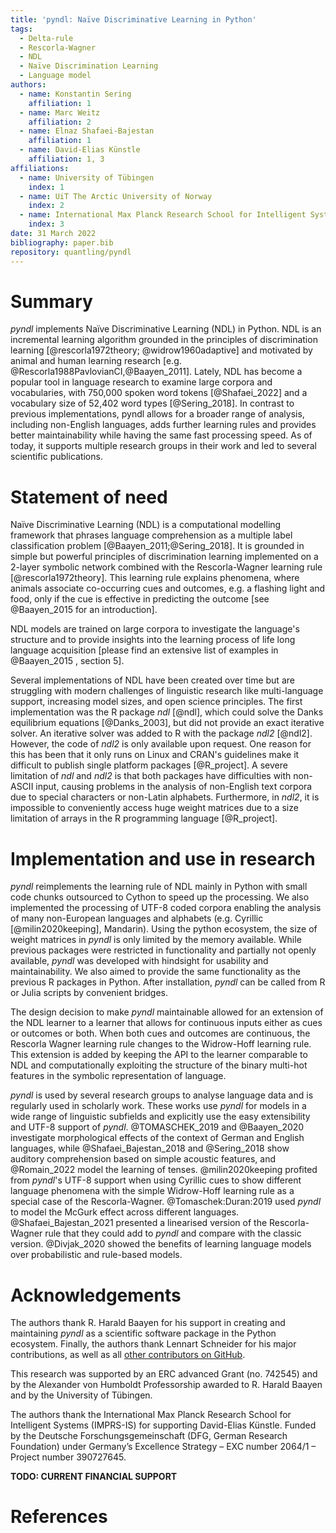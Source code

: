 ```yaml
---
title: 'pyndl: Naïve Discriminative Learning in Python'
tags:
  - Delta-rule
  - Rescorla-Wagner
  - NDL
  - Naïve Discrimination Learning
  - Language model
authors:
  - name: Konstantin Sering
    affiliation: 1
  - name: Marc Weitz
    affiliation: 2
  - name: Elnaz Shafaei-Bajestan
    affiliation: 1
  - name: David-Elias Künstle
    affiliation: 1, 3
affiliations:
  - name: University of Tübingen
    index: 1
  - name: UiT The Arctic University of Norway
    index: 2
  - name: International Max Planck Research School for Intelligent Systems
    index: 3
date: 31 March 2022
bibliography: paper.bib
repository: quantling/pyndl
---
```


# Summary

<!-- A summary describing the high-level functionality and purpose of the
software for a diverse, non-specialist audience -->
*pyndl* implements Naïve Discriminative Learning (NDL) in Python. NDL is an
incremental learning algorithm grounded in the principles of discrimination
learning [@rescorla1972theory; @widrow1960adaptive] and motivated by animal and
human learning research [e.g. @Rescorla1988PavlovianCI,@Baayen_2011]. Lately,
NDL has become a popular tool in language research to examine large corpora and
vocabularies, with 750,000 spoken word tokens [@Shafaei_2022] and a vocabulary
size of 52,402 word types [@Sering_2018]. In contrast to previous
implementations, pyndl allows for a broader range of analysis, including
non-English languages, adds further learning rules and provides better
maintainability while having the same fast processing speed. As of today, it
supports multiple research groups in their work and led to several scientific
publications.


# Statement of need

<!-- General problem -->
Naïve Discriminative Learning (NDL) is a computational modelling framework that
phrases language comprehension as a multiple label classification problem
[@Baayen_2011;@Sering_2018]. It is grounded in simple but powerful principles
of discrimination learning implemented on a 2-layer symbolic network combined
with the Rescorla-Wagner learning rule [@rescorla1972theory].
This learning rule explains phenomena, where animals associate co-occurring
cues and outcomes, e.g. a flashing light and food, only if the cue is effective
in predicting the outcome [see @Baayen_2015 for an introduction].
<!-- Alternatively, the final state of the learning weights in the network is
computable by equilibrium equations [@Danks_2003,@rescorla1972theory]. The
underlying assumption is that language is learned over time. -->
NDL models are trained on large corpora to investigate the language's structure
and to provide insights into the learning process of life long language
acquisition [please find an extensive list of examples in @Baayen_2015
, section 5].


<!-- Which implementations are out there? -->
Several implementations of NDL have been created over time but are struggling
with modern challenges of linguistic research like multi-language support,
increasing model sizes, and open science principles. The first implementation
was the R package *ndl* [@ndl], which could solve the Danks equilibrium
equations [@Danks_2003], but did not provide an exact iterative solver. An
iterative solver was added to R with the package *ndl2* [@ndl2].
However, the code of *ndl2* is only available upon request. One reason for this
has been that it only runs on Linux and CRAN's guidelines make it difficult to
publish single platform packages [@R_project]. A severe limitation of *ndl* and
*ndl2* is that both packages have difficulties with non-ASCII input, causing
problems in the analysis of non-English text corpora due to special characters
or non-Latin alphabets. Furthermore, in *ndl2*, it is impossible to
conveniently access huge weight matrices due to a size limitation of arrays in
the R programming language [@R_project].


# Implementation and use in research

<!-- Short description of pyndl -->
*pyndl* reimplements the learning rule of NDL mainly in Python with small code
chunks outsourced to Cython to speed up the processing. We also implemented the
processing of UTF-8 coded corpora enabling the analysis of many non-European
languages and alphabets (e.g. Cyrillic [@milin2020keeping], Mandarin). Using
the python ecosystem, the size of weight matrices in *pyndl* is only limited by
the memory available. While previous packages were restricted in functionality
and partially not openly available, *pyndl* was developed with hindsight for
usability and maintainability. We also aimed to provide the same functionality
as the previous R packages in Python. After installation, *pyndl* can be called
from R or Julia scripts by convenient bridges.

<!-- WH extension of pyndl -->
The design decision to make *pyndl* maintainable allowed for an extension of
the NDL learner to a learner that allows for continuous inputs either as cues
or outcomes or both. When both cues and outcomes are continuous, the Rescorla
Wagner learning rule changes to the Widrow-Hoff learning rule. This extension
is added by keeping the API to the learner comparable to NDL and
computationally exploiting the structure of the binary multi-hot features in
the symbolic representation of language.

<!-- Pyndl in research -->
*pyndl* is used by several research groups to analyse language data and is
regularly used in scholarly work.  These works use *pyndl* for models in a wide
range of linguistic subfields and explicitly use the easy extensibility and
UTF-8 support of *pyndl*.  @TOMASCHEK_2019 and @Baayen_2020 investigate
morphological effects of the context of German and English languages, while
@Shafaei_Bajestan_2018 and @Sering_2018 show auditory comprehension based on
simple acoustic features, and @Romain_2022 model the learning of tenses.
@milin2020keeping profited from *pyndl*'s UTF-8 support when using Cyrillic
cues to show different language phenomena with the simple Widrow-Hoff learning
rule as a special case of the Rescorla-Wagner. @Tomaschek:Duran:2019 used
*pyndl* to model the McGurk effect across different languages.
@Shafaei_Bajestan_2021 presented a linearised version of the Rescorla-Wagner
rule that they could add to *pyndl* and compare with the classic version.
@Divjak_2020 showed the benefits of learning language models over probabilistic
and rule-based models.


# Acknowledgements

The authors thank R. Harald Baayen for his support in creating and maintaining
*pyndl* as a scientific software package in the Python ecosystem.
Finally, the authors thank Lennart Schneider for his major contributions, as
well as all [other contributors on
GitHub](https://github.com/quantling/pyndl/graphs/contributors).

This research was supported by an ERC advanced Grant (no. 742545) and by the
Alexander von Humboldt Professorship awarded to R. Harald Baayen and by the
University of Tübingen.

The authors thank the International Max Planck Research School for Intelligent Systems (IMPRS-IS) for supporting David-Elias Künstle.
Funded by the Deutsche Forschungsgemeinschaft (DFG, German Research Foundation) under Germany’s Excellence Strategy – EXC number 2064/1 – Project number 390727645.


**TODO: CURRENT FINANCIAL SUPPORT**


# References

